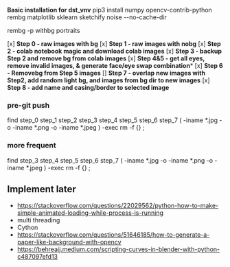**Basic installation for dst_vnv**
pip3 install numpy opencv-contrib-python rembg matplotlib sklearn sketchify noise --no-cache-dir

rembg -p withbg portraits

[x] **Step 0 - raw images with bg**
[x] **Step 1 - raw images with nobg**
[x] **Step 2 - colab notebook magic and download colab images**
[x] **Step 3 - backup Step 2 and remove bg from colab images**
[x] **Step 4&5 - get all eyes, remove invalid images, & generate face/eye swap combination***
[x] **Step 6 - Removebg from Step 5 images**
[] **Step 7 - overlap new images with Step2, add random light bg, and images from bg dir to new images**
[x] **Step 8 - add name and casing/border to selected image**


### pre-git push
find step_0 step_1 step_2 step_3 step_4 step_5 step_6 step_7 \( -iname \*.jpg -o -iname \*.png -o -iname \*.jpeg \) -exec rm -f {} \;

### more frequent
find step_3 step_4 step_5 step_6 step_7 \( -iname \*.jpg -o -iname \*.png -o -iname \*.jpeg \) -exec rm -f {} \;


## Implement later
- https://stackoverflow.com/questions/22029562/python-how-to-make-simple-animated-loading-while-process-is-running
- multi threading
- Cython
- https://stackoverflow.com/questions/51646185/how-to-generate-a-paper-like-background-with-opencv
- https://behreajj.medium.com/scripting-curves-in-blender-with-python-c487097efd13